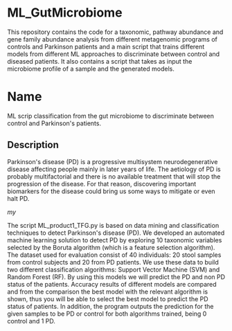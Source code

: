 # ML_GutMicrobiome
This repository contains the code for a taxonomic, pathway abundance and gene family abundance analysis from different metagenomic programs of controls and Parkinson patients and a main script that trains different models from different ML approaches to discriminate between control and diseased patients. It also contains a script that takes as input the microbiome profile of a sample and the generated models.

# Name
ML scrip classification from the gut microbiome to discriminate between control and Parkinson's patients.

## Description
Parkinson's disease (PD) is a progressive multisystem neurodegenerative disease affecting people mainly in later years of life. The aetiology of PD is probably multifactorial and there is no available treatment that will stop the progression of the disease. For that reason, discovering important biomarkers for the disease could bring us some ways to mitigate or even halt PD.


_my_

The script ML_product1_TFG.py is based on data mining and classification techniques to detect Parkinson's disease (PD). We developed an automated machine learning solution to detect PD by exploring 10 taxonomic variables selected by the Boruta algorithm (which is a feature selection algorithm). The dataset used for evaluation consist of 40 individuals: 20 stool samples from control subjects and 20 from PD patients.
We use these data to build two different classification algorithms: Support Vector Machine (SVM) and Random Forest (RF). By using this models we will predict the PD and non PD status of the patients.
Accuracy results of different models are compared and from the comparison the best model with the relevant algorithm is shown, thus you will be able to select the best model to predict the PD status of patients. In addition, the program outputs the prediction for the given samples to be PD or control for both algorithms trained, being 0 control and 1 PD.
